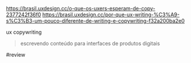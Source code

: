 https://brasil.uxdesign.cc/o-que-os-uxers-esperam-de-copy-2377242f36f0
https://brasil.uxdesign.cc/por-que-ux-writing-%C3%A9-s%C3%B3-um-pouco-diferente-de-writing-e-copywriting-f32a200ba2e0

ux copywriting

> escrevendo conteúdo para interfaces de produtos digitais

#review 
